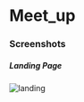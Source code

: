# Meet_up



### Screenshots

##### Landing Page
![landing](https://github.com/doughyetti/Meet_up/assets/6487426/f62892b0-6933-481d-88db-1a00c3cf03d0)
